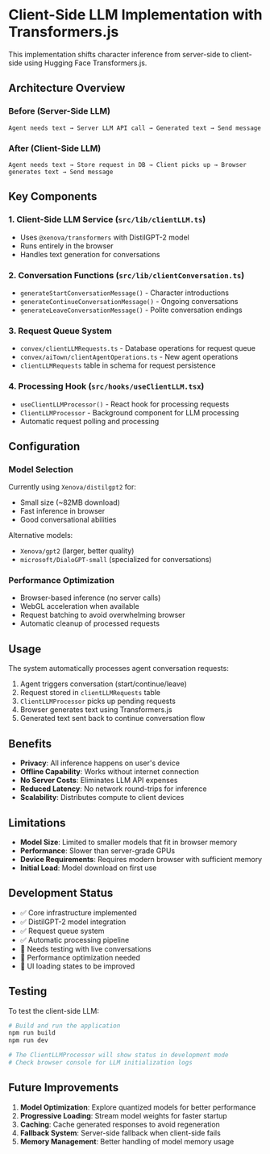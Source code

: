 # Client-Side LLM Implementation with Transformers.js

This implementation shifts character inference from server-side to client-side using Hugging Face Transformers.js.

## Architecture Overview

### Before (Server-Side LLM)
```
Agent needs text → Server LLM API call → Generated text → Send message
```

### After (Client-Side LLM) 
```
Agent needs text → Store request in DB → Client picks up → Browser generates text → Send message
```

## Key Components

### 1. Client-Side LLM Service (`src/lib/clientLLM.ts`)
- Uses `@xenova/transformers` with DistilGPT-2 model
- Runs entirely in the browser
- Handles text generation for conversations

### 2. Conversation Functions (`src/lib/clientConversation.ts`)
- `generateStartConversationMessage()` - Character introductions
- `generateContinueConversationMessage()` - Ongoing conversations  
- `generateLeaveConversationMessage()` - Polite conversation endings

### 3. Request Queue System
- `convex/clientLLMRequests.ts` - Database operations for request queue
- `convex/aiTown/clientAgentOperations.ts` - New agent operations
- `clientLLMRequests` table in schema for request persistence

### 4. Processing Hook (`src/hooks/useClientLLM.tsx`)
- `useClientLLMProcessor()` - React hook for processing requests
- `ClientLLMProcessor` - Background component for LLM processing
- Automatic request polling and processing

## Configuration

### Model Selection
Currently using `Xenova/distilgpt2` for:
- Small size (~82MB download)
- Fast inference in browser
- Good conversational abilities

Alternative models:
- `Xenova/gpt2` (larger, better quality)
- `microsoft/DialoGPT-small` (specialized for conversations)

### Performance Optimization
- Browser-based inference (no server calls)
- WebGL acceleration when available
- Request batching to avoid overwhelming browser
- Automatic cleanup of processed requests

## Usage

The system automatically processes agent conversation requests:

1. Agent triggers conversation (start/continue/leave)
2. Request stored in `clientLLMRequests` table  
3. `ClientLLMProcessor` picks up pending requests
4. Browser generates text using Transformers.js
5. Generated text sent back to continue conversation flow

## Benefits

- **Privacy**: All inference happens on user's device
- **Offline Capability**: Works without internet connection
- **No Server Costs**: Eliminates LLM API expenses
- **Reduced Latency**: No network round-trips for inference
- **Scalability**: Distributes compute to client devices

## Limitations

- **Model Size**: Limited to smaller models that fit in browser memory
- **Performance**: Slower than server-grade GPUs
- **Device Requirements**: Requires modern browser with sufficient memory
- **Initial Load**: Model download on first use

## Development Status

- ✅ Core infrastructure implemented
- ✅ DistilGPT-2 model integration
- ✅ Request queue system
- ✅ Automatic processing pipeline
- 🔄 Needs testing with live conversations
- 🔄 Performance optimization needed
- 🔄 UI loading states to be improved

## Testing

To test the client-side LLM:

```bash
# Build and run the application
npm run build
npm run dev

# The ClientLLMProcessor will show status in development mode
# Check browser console for LLM initialization logs
```

## Future Improvements

1. **Model Optimization**: Explore quantized models for better performance
2. **Progressive Loading**: Stream model weights for faster startup
3. **Caching**: Cache generated responses to avoid regeneration
4. **Fallback System**: Server-side fallback when client-side fails
5. **Memory Management**: Better handling of model memory usage